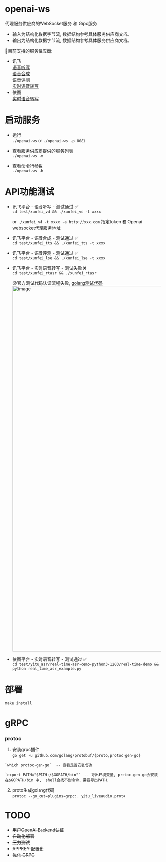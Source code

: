 # openai-ws

代理服务供应商的WebSocket服务 和 Grpc服务 

  * 输入为结构化数据字节流, 数据结构参考具体服务供应商文档。  
  * 输出为结构化数据字节流, 数据结构参考具体服务供应商文档。  

:bullettrain_front:目前支持的服务供应商:  
   - 讯飞  
      [语音听写](https://www.xfyun.cn/doc/asr/voicedictation/API.html#%E6%8E%A5%E5%8F%A3%E8%B0%83%E7%94%A8%E6%B5%81%E7%A8%8B)     
      [语音合成](https://www.xfyun.cn/doc/tts/online_tts/API.html#%E6%8E%A5%E5%8F%A3%E8%B0%83%E7%94%A8%E6%B5%81%E7%A8%8B)    
      [语音评测](https://www.xfyun.cn/doc/Ise/IseAPI.html#%E6%8E%A5%E5%8F%A3%E8%AF%B4%E6%98%8E)  
      [实时语音转写](https://www.xfyun.cn/doc/asr/rtasr/API.html#%E6%8E%A5%E5%8F%A3%E8%AF%B4%E6%98%8E)  
   - 依图  
      [实时语音转写](https://speech.yitutech.com/devdoc/audio/liveaudio)    


# 启动服务 

  - 运行  
  `./openai-ws`  or `./openai-ws -p 8081`  

  - 查看服务供应商提供的服务列表  
  `./openai-ws -m`  

  - 查看命令行参数  
  `./openai-ws -h`  

# API功能测试  
  
  - 讯飞平台 - 语音听写 - 测试通过 :white_check_mark:  
    `cd test/xunfei_vd && ./xunfei_vd -t xxxx`   
    
    or 
    `./xunfei_vd -t xxxx -a http://xxx.com` 指定token 和 Openai websocket代理服务地址  

  - 讯飞平台 - 语音合成 - 测试通过 :white_check_mark:  
    `cd test/xunfei_tts && ./xunfei_tts -t xxxx`   

  - 讯飞平台 - 语音评测 - 测试通过 :white_check_mark:  
    `cd test/xunfei_lse && ./xunfei_lse -t xxxx`   

  - 讯飞平台 - 实时语音转写 - 测试失败 :x:    
    `cd test/xunfei_rtasr && ./xunfei_rtasr`  
    
    :worried:官方测试代码认证流程失败, [golang测试代码](https://xfyun-doc.cn-bj.ufileos.com/1536131421882586/rtasr_go_demo.zip)     
    <img width="1181" alt="image" src="https://user-images.githubusercontent.com/5260711/168715182-d36447ce-41e1-4739-8975-aa99c44a2c36.png">    

  - 依图平台 - 实时语音转写 -  测试通过 :white_check_mark:  
    `cd test/yitu_asr/real-time-asr-demo-python3-1203/real-time-demo && python real_time_asr_example.py`         

# 部署  
  `make install`    

# gRPC
  
  ### protoc 
  1. 安装grpc插件  
    `go get -u github.com/golang/protobuf/{proto,protoc-gen-go}`  

    `which protoc-gen-go`  -- 查看是否安装成功  

    `export PATH="$PATH:/$GOPATH/bin"`  -- 导出环境变量, protoc-gen-go会安装在$GOPATH/bin 中,  shell会找不到命令, 需要导出PATH.   
  

  2. proto生成golang代码   
    `protoc --go_out=plugins=grpc:. yitu_liveaudio.proto`   

# TODO

  - ~~用户OpenAI Backend认证~~  
  - ~~自动化部署~~  
  - ~~压力测试~~   
  - ~~APPKEY 配置化~~  
  - ~~优化 GRPC~~
